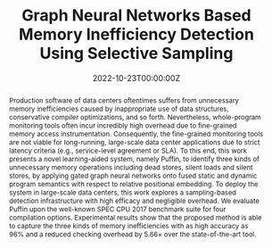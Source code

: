 ---
title: 'Graph Neural Networks Based Memory Inefficiency Detection Using Selective Sampling'

# Authors
authors:
  - Pengcheng Li
  - Yixin Guo
  - Yingwei Luo
  - Xiaolin Wang
  - Zhenlin Wang
  - Xu Liu

date: '2022-10-23T00:00:00Z'
doi: ''

# Schedule page publish date (NOT publication's date).
publishDate: '2022-10-23T00:00:00Z'

# Publication type.
publication_types: ['paper-conference']

# Publication name and optional abbreviated publication name.
publication: In *2022 International Conference for High Performance Computing, Networking, Storage and Analysis (SC22)*
publication_short: In *SC22*

abstract: 'Production software of data centers oftentimes suffers from unnecessary memory inefficiencies caused by inappropriate use of data structures, conservative compiler optimizations, and so forth. Nevertheless, whole-program monitoring tools often incur incredibly high overhead due to fine-grained memory access instrumentation. Consequently, the fine-grained monitoring tools are not viable for long-running, large-scale data center applications due to strict latency criteria (e.g., service-level agreement or SLA).
To this end, this work presents a novel learning-aided system, namely Puffin, to identify three kinds of unnecessary memory operations including dead stores, silent loads and silent stores, by applying gated graph neural networks onto fused static and dynamic program semantics with respect to relative positional embedding. To deploy the system in large-scale data centers, this work explores a sampling-based detection infrastructure with high efficacy and negligible overhead. We evaluate Puffin upon the well-known SPEC CPU 2017 benchmark suite for four compilation options. Experimental results show that the proposed method is able to capture the three kinds of memory inefficiencies with as high accuracy as 96% and a reduced checking overhead by 5.66× over the state-of-the-art tool.'

# Summary. An optional shortened abstract.
summary: ''

tags: []

# Display this page in the Featured widget?
featured: false

url_pdf: 'https://dl.acm.org/doi/pdf/10.5555/3571885.3571998'
url_code: ''
url_dataset: ''
url_poster: ''
url_project: ''
url_slides: ''
url_source: ''
url_video: ''

--- 
